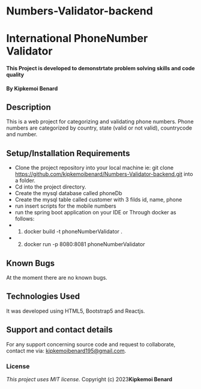 # Numbers-Validator-backend
# International PhoneNumber Validator
#### This Project is developed to demonstrtate problem solving skills and code quality
#### By **Kipkemoi Benard**
## Description
This is a web project for categorizing and validating phone numbers. Phone numbers are categorized by country, state (valid or not valid), countrycode and number.
## Setup/Installation Requirements
* Clone the project repository into your local machine ie: git clone https://github.com/kipkemoibenard/Numbers-Validator-backend.git into a folder.
* Cd into the project directory.
* Create the mysql database called phoneDb
* Create the mysql table called customer with 3 filds id, name, phone
* run insert scripts for the mobile numbers
* run the spring boot application on your IDE or Through docker as follows:
* 1. docker build -t phoneNumberValidator .
* 2. docker run -p 8080:8081 phoneNumberValidator  
## Known Bugs
At the moment there are no known bugs.
## Technologies Used
It was developed using HTML5, Bootstrap5 and Reactjs.
## Support and contact details
For any support concerning source code and request to collaborate, contact me via: kipkemoibenard195@gmail.com.
### License
*This project uses MIT license.*
Copyright (c) 2023**Kipkemoi Benard**
